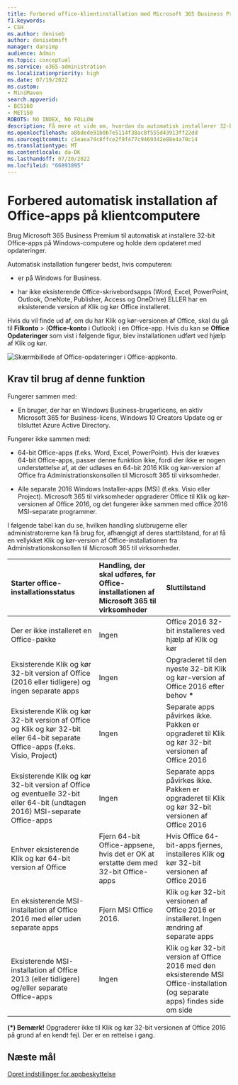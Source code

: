 ```yaml
---
title: Forbered office-klientinstallation med Microsoft 365 Business Premium
f1.keywords:
- CSH
ms.author: deniseb
author: denisebmsft
manager: dansimp
audience: Admin
ms.topic: conceptual
ms.service: o365-administration
ms.localizationpriority: high
ms.date: 07/19/2022
ms.custom:
- MiniMaven
search.appverid:
- BCS160
- MET150
ROBOTS: NO INDEX, NO FOLLOW
description: Få mere at vide om, hvordan du automatisk installerer 32-bit Office-apps på Windows-computere og holder dem opdateret i Microsoft 365 Business Premium.
ms.openlocfilehash: a8bdede91b0b7e5114f38ac8f555d43913ff22dd
ms.sourcegitcommit: c1eaea74c8ffce2f9f477c9469342e88e4a70c14
ms.translationtype: MT
ms.contentlocale: da-DK
ms.lasthandoff: 07/20/2022
ms.locfileid: "66893895"
---
```

# <a name="prepare-to-automatically-install-office-apps-to-client-computers"></a>Forbered automatisk installation af Office-apps på klientcomputere

Brug Microsoft 365 Business Premium til automatisk at installere 32-bit Office-apps på Windows-computere og holde dem opdateret med opdateringer.
  
Automatisk installation fungerer bedst, hvis computeren: 

- er på Windows for Business.
  
- har ikke eksisterende Office-skrivebordsapps (Word, Excel, PowerPoint, Outlook, OneNote, Publisher, Access og OneDrive) ELLER har en eksisterende version af Klik og kør Office installeret.

Hvis du vil finde ud af, om du har Klik og kør-versionen af Office, skal du gå til **Filkonto** \> (**Office-konto** i Outlook) i en Office-app. Hvis du kan se **Office Opdateringer** som vist i følgende figur, blev installationen udført ved hjælp af Klik og kør.
  
![Skærmbillede af Office-opdateringer i Office-appkonto.](./../media/e3439380-fa43-4ed6-ae5d-64851c297df5.png)
  
## <a name="requirements-for-using-this-feature"></a>Krav til brug af denne funktion
  
Fungerer sammen med:
  
- En bruger, der har en Windows Business-brugerlicens, en aktiv Microsoft 365 for Business-licens, Windows 10 Creators Update og er tilsluttet Azure Active Directory.

Fungerer ikke sammen med: 

- 64-bit Office-apps (f.eks. Word, Excel, PowerPoint). Hvis der kræves 64-bit Office-apps, passer denne funktion ikke, fordi der ikke er nogen understøttelse af, at der udløses en 64-bit 2016 Klik og kør-version af Office fra Administrationskonsollen til Microsoft 365 til virksomheder.

- Alle separate 2016 Windows Installer-apps (MSI) (f.eks. Visio eller Project). Microsoft 365 til virksomheder opgraderer Office til Klik og kør-versionen af Office 2016, og det fungerer ikke sammen med office 2016 MSI-separate programmer.

I følgende tabel kan du se, hvilken handling slutbrugerne eller administratorerne kan få brug for, afhængigt af deres starttilstand, for at få en vellykket Klik og kør-version af Office-installationen fra Administrationskonsollen til Microsoft 365 til virksomheder.<br/>


|Starter office-installationsstatus|Handling, der skal udføres, før Office-installationen af Microsoft 365 til virksomheder|Sluttilstand|
|:-----|:-----|:-----|
|Der er ikke installeret en Office-pakke  |Ingen  |Office 2016 32-bit installeres ved hjælp af Klik og kør  |
|Eksisterende Klik og kør 32-bit version af Office (2016 eller tidligere) og ingen separate apps  |Ingen  |Opgraderet til den nyeste 32-bit Klik og kør-version af Office 2016 efter behov **\*** |
|Eksisterende Klik og kør 32-bit version af Office og Klik og kør 32-bit eller 64-bit separate Office-apps (f.eks. Visio, Project)  |Ingen  |Separate apps påvirkes ikke. Pakken er opgraderet til Klik og kør 32-bit versionen af Office 2016  |
|Eksisterende Klik og kør 32-bit version af Office og eventuelle 32-bit eller 64-bit (undtagen 2016) MSI-separate Office-apps  |Ingen  |Separate apps påvirkes ikke. Pakken er opgraderet til Klik og kør 32-bit versionen af Office 2016  |
|Enhver eksisterende Klik og kør 64-bit version af Office  |Fjern 64-bit Office-appsene, hvis det er OK at erstatte dem med 32-bit Office-apps  |Hvis Office 64-bit-apps fjernes, installeres Klik og kør 32-bit versionen af Office 2016  |
|En eksisterende MSI-installation af Office 2016 med eller uden separate apps  |Fjern MSI Office 2016.  |Klik og kør 32-bit versionen af Office 2016 er installeret. Ingen ændring af separate apps  |
|Eksisterende MSI-installation af Office 2013 (eller tidligere) og/eller separate Office-apps  |Ingen  |Klik og kør 32-bit version af Office 2016 med den eksisterende MSI Office-installation (og separate apps) findes side om side  |

 **(\*) Bemærk!** Opgraderer ikke til Klik og kør 32-bit versionen af Office 2016 på grund af en kendt fejl. Der er en rettelse i gang. 

## <a name="next-objective"></a>Næste mål

[Opret indstillinger for appbeskyttelse](m365bp-protection-settings-for-windows-10-devices.md)
  